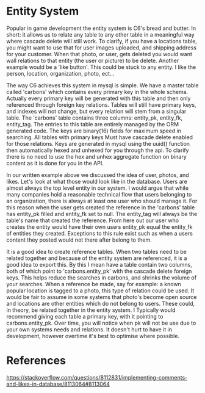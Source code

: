 # Entity System

Popular in game development the entity system is C6's bread and butter. In short: it allows us to relate any table to 
any other table in a meaningful way where cascade delete will still work. To clarify, if you have a locations table, you 
might want to use that for user images uploaded, and shipping address for your customer. When that photo, or user, gets 
deleted you would want wall relations to that entity (the user or picture) to be delete. Another example would be a 
'like button'. This could be stuck to any entity. I like the person, location, organization, photo, ect...

The way C6 achieves this system in mysql is simple. We have a master table called 'carbons' which contains every primary 
key in the whole schema. Actually every primary key will be generated with this table and then only referenced through 
foreign key relations. Tables will still have primary keys, and indexes will not change, but every relation will stem 
from a singular table. The 'carbons' table contains three columns: entity_pk, entity_fk, entity_tag. The entries to this 
table are entirely managed by the ORM generated code. The keys are binary(16) fields for maximum speed in searching. All 
tables with primary keys Must have cascade delete enabled for those relations. Keys are generated in mysql using the uuid() 
function then automatically hexed and unhexed for you through the api. To clarify there is no need to use the hex and unhex 
aggregate function on binary content as it is done for you in the API.

In our written example above we discussed the idea of user, photos, and likes. Let's look at what those would look like 
in the database. Users are almost always the top level entity in our system. I would argue that while many companies hold 
a reasonable technical flow that users belonging to an organization, there is always at least one user who should manage 
it. For this reason when the user gets created the reference in the 'carbons' table has entity_pk filled and entity_fk set 
to null. The entity_tag will always be the table's name that created the reference. From here out our user who creates 
the entity would have their own users entity_pk equal the entity_fk of entities they created. Exceptions to this rule 
exist such as when a users content they posted would not there after belong to them.

It is a good idea to create reference tables. When two tables need to be related together and because of the entity 
system are referenced, it is a good idea to export this. By this I mean have a table contain two columns, both of which 
point to 'carbons.entity_pk' with the cascade delete foreign keys. This helps reduce the searches in carbons, and 
shrinks the volume of your searches. When a reference be made, say for example: a known popular location is tagged to a
photo, this type of relation could be used. It would be fair to assume in some systems that photo's become open source 
and locations are other entities which do not belong to users. These could, in theory, be related together in the entity 
system. I Typically would recommend giving each table a primary key, with it pointing to carbons.entity_pk. Over time, 
you will notice when pk will not be use due to your own systems needs and relations. It doesn't hurt to have it in 
development, however overtime it's best to optimise where possible.




# References
https://stackoverflow.com/questions/8112831/implementing-comments-and-likes-in-database/8113064#8113064
